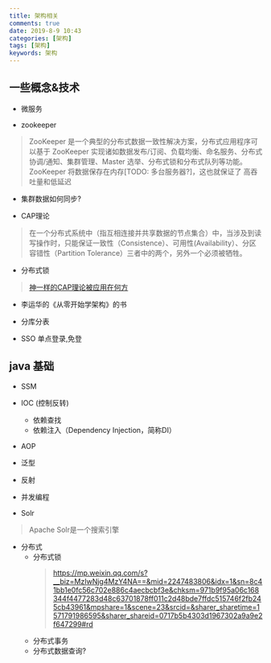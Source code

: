 ```yaml
---
title: 架构相关
comments: true
date: 2019-8-9 10:43
categories: [架构]
tags: [架构]
keywords: 架构
---
```


## 一些概念&技术


- 微服务

- zookeeper
> ZooKeeper 是一个典型的分布式数据一致性解决方案，分布式应用程序可以基于 ZooKeeper 实现诸如数据发布/订阅、负载均衡、命名服务、分布式协调/通知、集群管理、Master 选举、分布式锁和分布式队列等功能。
> ZooKeeper  将数据保存在内存[TODO: 多台服务器?]，这也就保证了 高吞吐量和低延迟
  - 集群数据如何同步?

- CAP理论
> 在一个分布式系统中（指互相连接并共享数据的节点集合）中，当涉及到读写操作时，只能保证一致性（Consistence）、可用性(Availability）、分区容错性（Partition Tolerance）三者中的两个，另外一个必须被牺牲。
  - 分布式锁
> [神一样的CAP理论被应用在何方](https://juejin.im/post/5d720e86f265da03cc08de74)

- 李运华的《从零开始学架构》的书

- 分库分表

- SSO 单点登录,免登


## java 基础
- SSM

- IOC (控制反转)
  - 依赖查找
  - 依赖注入（Dependency Injection，简称DI）

- AOP

- 泛型

- 反射


- 并发编程

- Solr
> Apache Solr是一个搜索引擎

- 分布式
  - 分布式锁
    > <https://mp.weixin.qq.com/s?__biz=MzIwNjg4MzY4NA==&mid=2247483806&idx=1&sn=8c41bb1e0fc56c702e886c4aecbcbf3e&chksm=971b9f95a06c168344f4477283d48c63701878ff011c2d48bde7ffdc515746f2fb245cb43961&mpshare=1&scene=23&srcid=&sharer_sharetime=1571791986595&sharer_shareid=0717b5b4303d1967302a9a9e2f647299#rd>
  - 分布式事务
  - 分布式数据查询?
